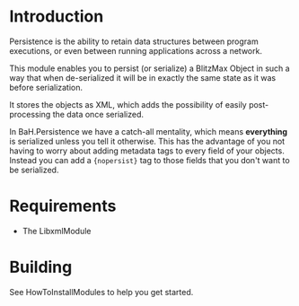# Introduction #

Persistence is the ability to retain data structures between program executions, or even between running applications across a network.

This module enables you to persist (or serialize) a BlitzMax Object in such a way that when de-serialized it will be in exactly the same state as it was before serialization.

It stores the objects as XML, which adds the possibility of easily post-processing the data once serialized.

In BaH.Persistence we have a catch-all mentality, which means **everything** is serialized unless you tell it otherwise. This has the advantage of you not having to worry about adding metadata tags to every field of your objects. Instead you can add a `{nopersist}` tag to those fields that you don't want to be serialized.

# Requirements #
  * The LibxmlModule


# Building #

See HowToInstallModules to help you get started.